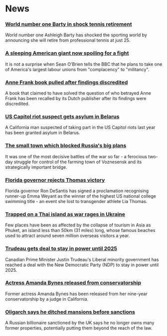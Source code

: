# News
### [World number one Barty in shock tennis retirement](https://www.bbc.com/news/world-australia-60843870)
World number one Ashleigh Barty has shocked the sporting world by announcing she will retire from professional tennis at just 25.
### [A sleeping American giant now spoiling for a fight](https://www.bbc.com/news/world-us-canada-60818241)
It is not a surprise when Sean O'Brien tells the BBC that he plans to take one of America's largest labour unions from "complacency" to "militancy".
### [Anne Frank book pulled after findings discredited](https://www.bbc.com/news/world-europe-60843577)
A book that claimed to have solved the question of who betrayed Anne Frank has been recalled by its Dutch publisher after its findings were discredited.
### [US Capitol riot suspect gets asylum in Belarus](https://www.bbc.com/news/world-us-canada-60843262)
A California man suspected of taking part in the US Capitol riots last year has been granted asylum in Belarus.
### [The small town which blocked Russia's big plans](https://www.bbc.com/news/world-europe-60840081)
It was one of the most decisive battles of the war so far - a ferocious two-day struggle for control of the farming town of Voznesensk and its strategically important bridge. 
### [Florida governor rejects Thomas victory](https://www.bbc.com/sport/swimming/60842863)
Florida governor Ron DeSantis has signed a proclamation recognising runner-up Emma Weyant as the winner of the highest US national college swimming title - an event she lost to transgender athlete Lia Thomas.
### [Trapped on a Thai island as war rages in Ukraine](https://www.bbc.com/news/world-asia-60818869)
Few places have been as affected by the collapse of tourism in Asia as Phuket, an island less than 50km (31 miles) long, whose famous beaches used to attract around seven million overseas visitors a year. 
### [Trudeau gets deal to stay in power until 2025](https://www.bbc.com/news/world-us-canada-60837941)
Canadian Prime Minister Justin Trudeau's Liberal minority government has reached a deal with the New Democratic Party (NDP) to stay in power until 2025. 
### [Actress Amanda Bynes released from conservatorship](https://www.bbc.com/news/entertainment-arts-60832046)
Former actress Amanda Bynes has been released from her nine-year conservatorship by a judge in California.
### [Oligarch says he ditched mansions before sanctions](https://www.bbc.com/news/business-60825983)
A Russian billionaire sanctioned by the UK says he no longer owns many former properties, potentially putting them beyond the reach of the law.
